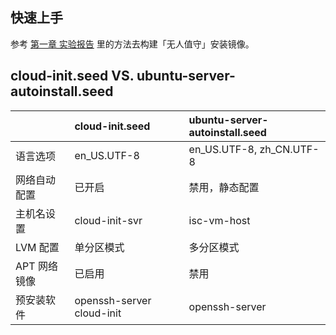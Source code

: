 
## 快速上手

参考 [第一章 实验报告](../../../../chap0x01.exp.md) 里的方法去构建「无人值守」安装镜像。

## cloud-init.seed VS. ubuntu-server-autoinstall.seed

|              | cloud-init.seed           | ubuntu-server-autoinstall.seed |
| :--          | :--                       | :--                            |
| 语言选项     | en_US.UTF-8               | en_US.UTF-8, zh_CN.UTF-8       |
| 网络自动配置 | 已开启                    | 禁用，静态配置                 |
| 主机名设置   | cloud-init-svr            | isc-vm-host                    |
| LVM 配置     | 单分区模式                | 多分区模式                     |
| APT 网络镜像 | 已启用                    | 禁用                           |
| 预安装软件   | openssh-server cloud-init | openssh-server                 |


